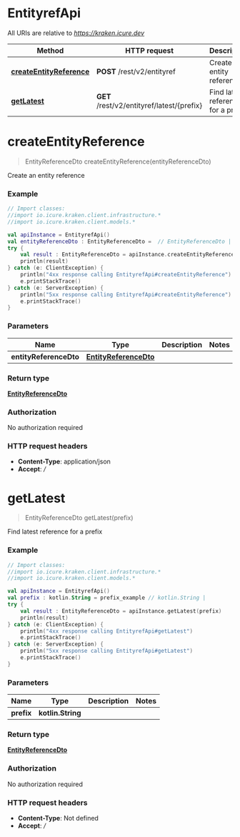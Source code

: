 # EntityrefApi

All URIs are relative to *https://kraken.icure.dev*

Method | HTTP request | Description
------------- | ------------- | -------------
[**createEntityReference**](EntityrefApi.md#createEntityReference) | **POST** /rest/v2/entityref | Create an entity reference
[**getLatest**](EntityrefApi.md#getLatest) | **GET** /rest/v2/entityref/latest/{prefix} | Find latest reference for a prefix 


<a name="createEntityReference"></a>
# **createEntityReference**
> EntityReferenceDto createEntityReference(entityReferenceDto)

Create an entity reference

### Example
```kotlin
// Import classes:
//import io.icure.kraken.client.infrastructure.*
//import io.icure.kraken.client.models.*

val apiInstance = EntityrefApi()
val entityReferenceDto : EntityReferenceDto =  // EntityReferenceDto | 
try {
    val result : EntityReferenceDto = apiInstance.createEntityReference(entityReferenceDto)
    println(result)
} catch (e: ClientException) {
    println("4xx response calling EntityrefApi#createEntityReference")
    e.printStackTrace()
} catch (e: ServerException) {
    println("5xx response calling EntityrefApi#createEntityReference")
    e.printStackTrace()
}
```

### Parameters

Name | Type | Description  | Notes
------------- | ------------- | ------------- | -------------
 **entityReferenceDto** | [**EntityReferenceDto**](EntityReferenceDto.md)|  |

### Return type

[**EntityReferenceDto**](EntityReferenceDto.md)

### Authorization

No authorization required

### HTTP request headers

 - **Content-Type**: application/json
 - **Accept**: */*

<a name="getLatest"></a>
# **getLatest**
> EntityReferenceDto getLatest(prefix)

Find latest reference for a prefix 

### Example
```kotlin
// Import classes:
//import io.icure.kraken.client.infrastructure.*
//import io.icure.kraken.client.models.*

val apiInstance = EntityrefApi()
val prefix : kotlin.String = prefix_example // kotlin.String | 
try {
    val result : EntityReferenceDto = apiInstance.getLatest(prefix)
    println(result)
} catch (e: ClientException) {
    println("4xx response calling EntityrefApi#getLatest")
    e.printStackTrace()
} catch (e: ServerException) {
    println("5xx response calling EntityrefApi#getLatest")
    e.printStackTrace()
}
```

### Parameters

Name | Type | Description  | Notes
------------- | ------------- | ------------- | -------------
 **prefix** | **kotlin.String**|  |

### Return type

[**EntityReferenceDto**](EntityReferenceDto.md)

### Authorization

No authorization required

### HTTP request headers

 - **Content-Type**: Not defined
 - **Accept**: */*

